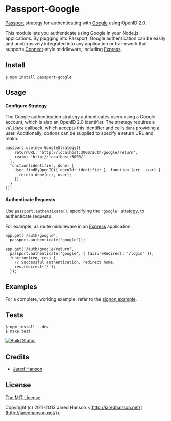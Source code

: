 # Passport-Google

[Passport](http://passportjs.org/) strategy for authenticating with [Google](http://www.google.com/)
using OpenID 2.0.

This module lets you authenticate using Google in your Node.js applications.
By plugging into Passport, Google authentication can be easily and
unobtrusively integrated into any application or framework that supports
[Connect](http://www.senchalabs.org/connect/)-style middleware, including
[Express](http://expressjs.com/).

## Install

    $ npm install passport-google

## Usage

#### Configure Strategy

The Google authentication strategy authenticates users using a Google account,
which is also an OpenID 2.0 identifier.  The strategy requires a `validate`
callback, which accepts this identifier and calls `done` providing a user.
Additionally, options can be supplied to specify a return URL and realm.

    passport.use(new GoogleStrategy({
        returnURL: 'http://localhost:3000/auth/google/return',
        realm: 'http://localhost:3000/'
      },
      function(identifier, done) {
        User.findByOpenID({ openId: identifier }, function (err, user) {
          return done(err, user);
        });
      }
    ));

#### Authenticate Requests

Use `passport.authenticate()`, specifying the `'google'` strategy, to
authenticate requests.

For example, as route middleware in an [Express](http://expressjs.com/)
application:

    app.get('/auth/google',
      passport.authenticate('google'));

    app.get('/auth/google/return', 
      passport.authenticate('google', { failureRedirect: '/login' }),
      function(req, res) {
        // Successful authentication, redirect home.
        res.redirect('/');
      });

## Examples

For a complete, working example, refer to the [signon example](https://github.com/jaredhanson/passport-google/tree/master/examples/signon).

## Tests

    $ npm install --dev
    $ make test

[![Build Status](https://secure.travis-ci.org/jaredhanson/passport-google.png)](http://travis-ci.org/jaredhanson/passport-google)

## Credits

  - [Jared Hanson](http://github.com/jaredhanson)

## License

[The MIT License](http://opensource.org/licenses/MIT)

Copyright (c) 2011-2013 Jared Hanson <[http://jaredhanson.net/](http://jaredhanson.net/)>
